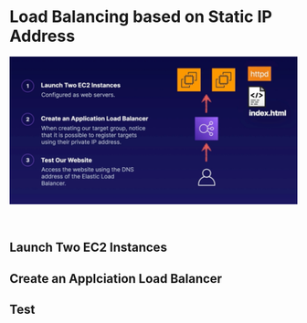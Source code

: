 # Load Balancing based on Static IP Address

![](../img/demo/2.4.ELB-IP-Routing.png)

<br>

## Launch Two EC2 Instances



## Create an Applciation Load Balancer



## Test



